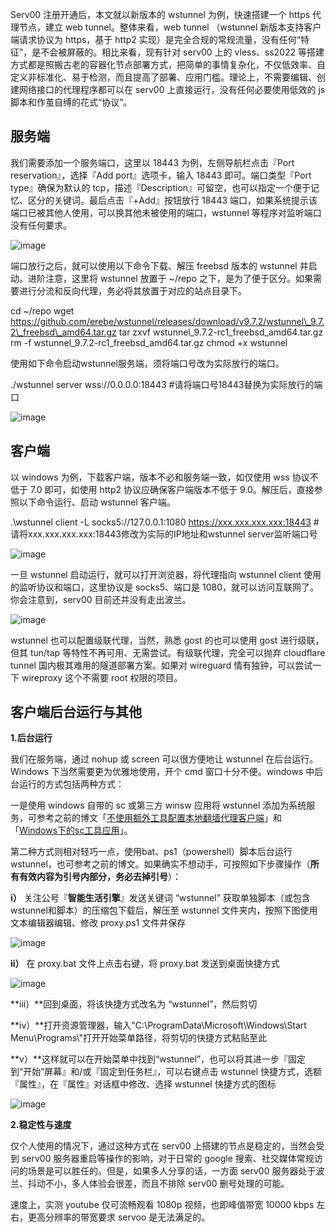 Serv00 注册开通后，本文就以新版本的 wstunnel 为例，快速搭建一个 https 代理节点，建立 web tunnel。整体来看，web tunnel （wstunnel 新版本支持客户端请求协议为 https，基于 http2 实现）是完全合规的常规流量，没有任何“特征”，是不会被屏蔽的。相比来看，现有针对 serv00 上的 vless、ss2022 等搭建方式都是照搬古老的容器化节点部署方式，把简单的事情复杂化，不仅低效率、自定义非标准化、易于检测，而且提高了部署、应用门槛。理论上，不需要编辑、创建网络接口的代理程序都可以在 serv00 上直接运行，没有任何必要使用低效的 js 脚本和作茧自缚的花式“协议”。

## **服务端**

我们需要添加一个服务端口，这里以 18443 为例，左侧导航栏点击『Port reservation』，选择『Add port』选项卡，输入 18443 即可。端口类型『Port type』确保为默认的 tcp，描述『Description』可留空，也可以指定一个便于记忆、区分的关键词。最后点击『+Add』按钮放行 18443 端口，如果系统提示该端口已被其他人使用，可以换其他未被使用的端口，wstunnel 等程序对监听端口没有任何要求。

![image](https://github.com/user-attachments/assets/2712ef68-ee51-43c7-95a9-f860b9536576)


端口放行之后，就可以使用以下命令下载、解压 freebsd 版本的 wstunnel 并启动。进阶注意，这里将 wstunnel 放置于 ~/repo 之下，是为了便于区分。如果需要进行分流和反向代理，务必将其放置于对应的站点目录下。

cd ~/repo
wget https://github.com/erebe/wstunnel/releases/download/v9.7.2/wstunnel\_9.7.2\_freebsd\_amd64.tar.gz
tar zxvf wstunnel\_9.7.2-rc1\_freebsd\_amd64.tar.gz
rm -f wstunnel\_9.7.2-rc1\_freebsd\_amd64.tar.gz
chmod +x wstunnel

使用如下命令启动wstunnel服务端，须将端口号改为实际放行的端口。

./wstunnel server wss://0.0.0.0:18443
#请将端口号18443替换为实际放行的端口

![image](https://github.com/user-attachments/assets/e2b97bad-af3e-43fa-927f-7373e4a5093b)


## **客户端**

以 windows 为例，下载客户端，版本不必和服务端一致，如仅使用 wss 协议不低于 7.0 即可，如使用 http2 协议应确保客户端版本不低于 9.0。解压后，直接参照以下命令运行、启动 wstunnel 客户端。

.\\wstunnel client -L socks5://127.0.0.1:1080 https://xxx.xxx.xxx.xxx:18443
#请将xxx.xxx.xxx.xxx:18443修改为实际的IP地址和wstunnel server监听端口号

![image](https://github.com/user-attachments/assets/a3020bf5-160b-424a-8a25-8f47b222115a)


一旦 wstunnel 启动运行，就可以打开浏览器，将代理指向 wstunnel client 使用的监听协议和端口，这里协议是 socks5、端口是 1080，就可以访问互联网了。你会注意到，serv00 目前还并没有走出波兰。

![image](https://github.com/user-attachments/assets/5453a4cf-219f-43ab-8048-ff531b8a7d75)


wstunnel 也可以配置级联代理，当然，熟悉 gost 的也可以使用 gost 进行级联，但其 tun/tap 等特性不再可用、无需尝试。有级联代理，完全可以抛弃 cloudflare tunnel 国内极其难用的隧道部署方案。如果对 wireguard 情有独钟，可以尝试一下 wireproxy 这个不需要 root 权限的项目。

## **客户端后台运行与其他**

**1.后台运行**

我们在服务端，通过 nohup 或 screen 可以很方便地让 wstunnel 在后台运行。Windows 下当然需要更为优雅地使用，开个 cmd 窗口十分不便。windows 中后台运行的方式包括两种方式：

一是使用 windows 自带的 sc 或第三方 winsw 应用将 wstunnel 添加为系统服务，可参考之前的博文「[不使用额外工具配置本地翻墙代理客户端](https://appscross.com/blog/no-additional-tools-are-used-to-configure-the-local-bypass-proxy-client.html)」和「[Windows下的sc工具应用](https://appscross.com/blog/sc-tool-application-under-windows.html)」。

第二种方式则相对轻巧一点，使用bat、ps1（powershell）脚本后台运行 wstunnel，也可参考之前的博文。如果确实不想动手，可按照如下步骤操作（**所有有效内容为引号内部分，务必去掉引号**）：

**i）** 关注公号『**智能生活引擎**』发送关键词 “wstunnel” 获取单独脚本（或包含 wstunnel和脚本）的压缩包下载后，解压至 wstunnel 文件夹内，按照下图使用文本编辑器编辑、修改 proxy.ps1 文件并保存

![image](https://github.com/user-attachments/assets/9ce89343-594d-4cbb-975f-483df49e8d91)


**ii）** 在 proxy.bat 文件上点击右键，将 proxy.bat 发送到桌面快捷方式

![image](https://github.com/user-attachments/assets/43c2dcef-d34a-4411-bb5e-6400da55cccb)


**iii）**回到桌面，将该快捷方式改名为 “wstunnel”，然后剪切

**iv）**打开资源管理器，输入"C:\\ProgramData\\Microsoft\\Windows\\Start Menu\\Programs\\"打开开始菜单路径，将剪切的快捷方式粘贴至此

**v）**这样就可以在开始菜单中找到“wstunnel”，也可以将其进一步『固定到“开始”屏幕』和/或『固定到任务栏』，可以右键点击 wstunnel 快捷方式，选额『属性』，在『属性』对话框中修改、选择 wstunnel 快捷方式的图标

![image](https://github.com/user-attachments/assets/531608b6-192d-49d8-8ed3-ddc257f6816e)


**2.稳定性与速度**

仅个人使用的情况下，通过这种方式在 serv00 上搭建的节点是稳定的，当然会受到 serv00 服务器重启等操作的影响，对于日常的 google 搜索、社交媒体常规访问的场景是可以胜任的。但是，如果多人分享的话，一方面 serv00 服务器处于波兰、抖动不小，多人体验会很差，而且不排除 serv00 删号处理的可能。

速度上，实测 youtube 仅可流畅观看 1080p 视频，也即峰值带宽 10000 kbps 左右，更高分辨率的带宽要求 servoo 是无法满足的。

